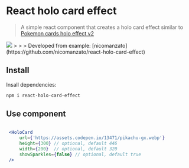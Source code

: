 # React holo card effect

> A simple react component that creates a holo card effect similar to
[Pokemon cards holo effect v2](https://codepen.io/simeydotme/pen/abYWJdX)
<img src="public/pokemon-cards-demo.gif" />
> 
> 
> Developed from example: [nicomanzato](https://github.com/nicomanzato/react-holo-card-effect)

## Install

Insall dependencies:

```bash
npm i react-holo-card-effect
```

## Use component

```jsx

 <HoloCard 
     url={'https://assets.codepen.io/13471/pikachu-gx.webp'} 
     height={300} // optional, default 446
     width={200}  // optional, default 320
     showSparkles={false} // optional, default true
 />

```